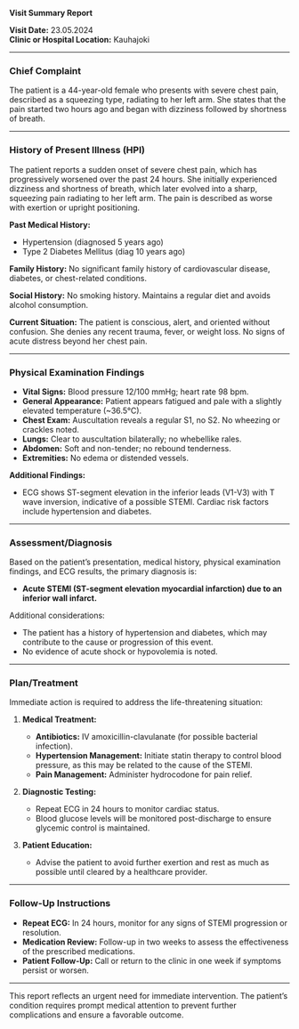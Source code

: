 

**Visit Summary Report**

**Visit Date:** 23.05.2024  
**Clinic or Hospital Location:** Kauhajoki  

---

### **Chief Complaint**
The patient is a 44-year-old female who presents with severe chest pain, described as a squeezing type, radiating to her left arm. She states that the pain started two hours ago and began with dizziness followed by shortness of breath.

---

### **History of Present Illness (HPI)**
The patient reports a sudden onset of severe chest pain, which has progressively worsened over the past 24 hours. She initially experienced dizziness and shortness of breath, which later evolved into a sharp, squeezing pain radiating to her left arm. The pain is described as worse with exertion or upright positioning.

**Past Medical History:**
- Hypertension (diagnosed 5 years ago)
- Type 2 Diabetes Mellitus (diag 10 years ago)

**Family History:**
No significant family history of cardiovascular disease, diabetes, or chest-related conditions.

**Social History:**
No smoking history. Maintains a regular diet and avoids alcohol consumption.

**Current Situation:**
The patient is conscious, alert, and oriented without confusion. She denies any recent trauma, fever, or weight loss. No signs of acute distress beyond her chest pain.

---

### **Physical Examination Findings**
- **Vital Signs:** Blood pressure 12/100 mmHg; heart rate 98 bpm.
- **General Appearance:** Patient appears fatigued and pale with a slightly elevated temperature (~36.5°C).
- **Chest Exam:** Auscultation reveals a regular S1, no S2. No wheezing or crackles noted.
- **Lungs:** Clear to auscultation bilaterally; no whebellike rales.
- **Abdomen:** Soft and non-tender; no rebound tenderness.
- **Extremities:** No edema or distended vessels.

**Additional Findings:**
- ECG shows ST-segment elevation in the inferior leads (V1-V3) with T wave inversion, indicative of a possible STEMI. Cardiac risk factors include hypertension and diabetes.

---

### **Assessment/Diagnosis**
Based on the patient’s presentation, medical history, physical examination findings, and ECG results, the primary diagnosis is:

- **Acute STEMI (ST-segment elevation myocardial infarction) due to an inferior wall infarct.**

Additional considerations:
- The patient has a history of hypertension and diabetes, which may contribute to the cause or progression of this event.
- No evidence of acute shock or hypovolemia is noted.

---

### **Plan/Treatment**
Immediate action is required to address the life-threatening situation:

1. **Medical Treatment:**
   - **Antibiotics:** IV amoxicillin-clavulanate (for possible bacterial infection).
   - **Hypertension Management:** Initiate statin therapy to control blood pressure, as this may be related to the cause of the STEMI.
   - **Pain Management:** Administer hydrocodone for pain relief.

2. **Diagnostic Testing:**
   - Repeat ECG in 24 hours to monitor cardiac status.
   - Blood glucose levels will be monitored post-discharge to ensure glycemic control is maintained.

3. **Patient Education:**
   - Advise the patient to avoid further exertion and rest as much as possible until cleared by a healthcare provider.

---

### **Follow-Up Instructions**
- **Repeat ECG:** In 24 hours, monitor for any signs of STEMI progression or resolution.
- **Medication Review:** Follow-up in two weeks to assess the effectiveness of the prescribed medications.
- **Patient Follow-Up:** Call or return to the clinic in one week if symptoms persist or worsen.

---

This report reflects an urgent need for immediate intervention. The patient’s condition requires prompt medical attention to prevent further complications and ensure a favorable outcome.